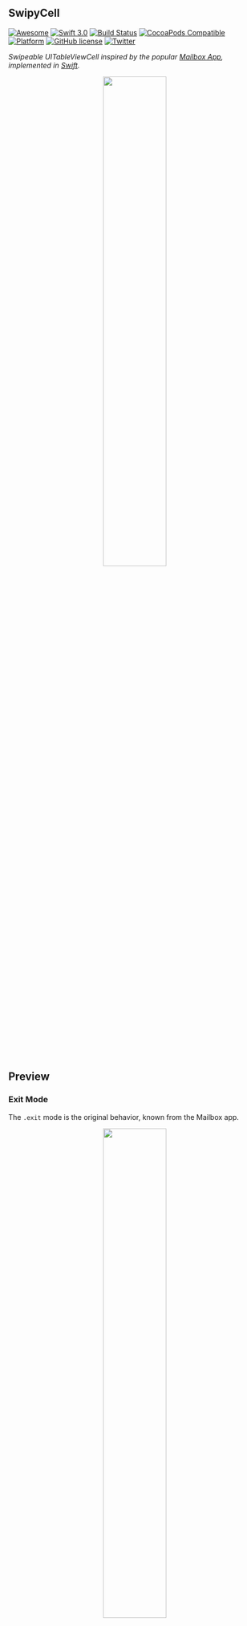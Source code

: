 SwipyCell
---------
[![Awesome](https://cdn.rawgit.com/sindresorhus/awesome/d7305f38d29fed78fa85652e3a63e154dd8e8829/media/badge.svg)](https://github.com/sindresorhus/awesome)
[![Swift 3.0](https://img.shields.io/badge/Swift-3.0-orange.svg?style=flat)](https://developer.apple.com/swift/)
[![Build Status](https://travis-ci.org/moritzsternemann/SwipyCell.svg)](https://travis-ci.org/moritzsternemann/SwipyCell)
[![CocoaPods Compatible](https://img.shields.io/cocoapods/v/SwipyCell.svg)](https://github.com/moritzsternemann/SwipyCell)
[![Platform](https://img.shields.io/cocoapods/p/SwipyCell.svg)](https://github.com/moritzsternemann/SwipyCell)
[![GitHub license](https://img.shields.io/badge/license-MIT-blue.svg)](https://raw.githubusercontent.com/moritzsternemann/SwipyCell/master/LICENSE)
[![Twitter](https://img.shields.io/badge/twitter-@iMoritzS-blue.svg?style=flat)](https://twitter.com/iMoritzS)

*Swipeable UITableViewCell inspired by the popular [Mailbox App](http://mailboxapp.com), implemented in [Swift](https://github.com/apple/swift).*

<p align="center"><img src="https://raw.githubusercontent.com/moritzsternemann/SwipyCell/master/github-assets/swipycell-hero.png?raw=true" width="50%"/></p>

## Preview
### Exit Mode
The `.exit` mode is the original behavior, known from the Mailbox app.
<p align="center"><img src="https://raw.githubusercontent.com/moritzsternemann/SwipyCell/master/github-assets/swipycell-exit.gif?raw=true" width="50%"/></p>

### Exit Mode
The `.switch` is another behavior where the cell will bounce back after swiping it.
<p align="center"><img src="https://raw.githubusercontent.com/moritzsternemann/SwipyCell/master/github-assets/swipycell-switch.gif?raw=true" width="50%"/></p>

You can also implement a second trigger (shown in the [Example](#Usage) below).

## Installation
### CocoaPods
[CocoaPods](https://cocoapods.org) is a dependency manager for Cocoa projects.
```
$ gem install cocoapods
```
To integrate SwipyCell into your project using CocoaPods, add it to your `Podfile`:
```
pod 'SwipyCell', '~> 2.0.0'
```
Then run the following command:
```
$ pod install
```

### Carthage
[Carthage](https://github.com/Carthage/Carthage) is a decentralized dependency manager that automates the process of adding frameworks to your Cocoa application.

Carthage can be installed with [Homebrew](http://brew.sh) using the following commands:
```
$ brew update
$ brew install carthage
```

To integrate SwipyCell into your project using Carthage, add it to your `Cartfile`:
```
github "moritzsternemann/SwipyCell" >= 2.0.0
```

### Manual
Of course you can also add SwipyCell to your project by hand.
To do this clone the repo to your computer and drag the `SwipyCell.xcodeproj` intp your project in Xcode. Then you have to add the `SwipyCell.framework` to your `Embedded Binaries` inside of your project's properties.

## Usage
A complete example is available in the `Example` directory.
The following code is a very basic example:
```swift
override func tableView(_ tableView: UITableView, cellForRowAt indexPath: IndexPath) -> UITableViewCell {
	let cell = tableView.dequeueReusableCell(withIdentifier: "cell", for: indexPath) as! SwipyCell
    cell.selectionStyle = .gray
    cell.contentView.backgroundColor = UIColor.white

    let checkView = viewWithImageName("check")
    let greenColor = UIColor(red: 85.0 / 255.0, green: 213.0 / 255.0, blue: 80.0 / 255.0, alpha: 1.0)

    let crossView = viewWithImageName("cross")
    let redColor = UIColor(red: 232.0 / 255.0, green: 61.0 / 255.0, blue: 14.0 / 255.0, alpha: 1.0)

    let clockView = viewWithImageName("clock")
    let yellowColor = UIColor(red: 254.0 / 255.0, green: 217.0 / 255.0, blue: 56.0 / 255.0, alpha: 1.0)

    let listView = viewWithImageName("list")
    let brownColor = UIColor(red: 206.0 / 255.0, green: 149.0 / 255.0, blue: 98.0 / 255.0, alpha: 1.0)

    cell.defaultColor = tableView.backgroundView?.backgroundColor
    cell.delegate = self

    cell.textLabel?.text = "Switch Mode Cell"
    cell.detailTextLabel?.text = "Swipe to switch"

    cell.setSwipeGesture(checkView, color: greenColor, mode: .switch, state: .state1, completionHandler: { (cell: SwipyCell, state: SwipyCellState, mode: SwipyCellMode) in
        print("Did swipe \"Checkmark\" cell")
    })

    cell.setSwipeGesture(crossView, color: redColor, mode: .switch, state: .state2, completionHandler: { (cell: SwipyCell, state: SwipyCellState, mode: SwipyCellMode) in
        print("Did swipe \"Cross\" cell")
    })

    cell.setSwipeGesture(clockView, color: yellowColor, mode: .switch, state: .state3, completionHandler: { (cell: SwipyCell, state: SwipyCellState, mode: SwipyCellMode) in
        print("Did swipe \"Clock\" cell")
    })

    cell.setSwipeGesture(listView, color: brownColor, mode: .switch, state: .state4, completionHandler: { (cell: SwipyCell, state: SwipyCellState, mode: SwipyCellMode) in
        print("Did swipe \"List\" cell")
    })
        
    return cell
}
```

## Delegate
SwipyCell provides three delegate methods in order to track the users behaviors.
```swift
// MARK: - SwipyCell Delegate

  // When the user starts swiping the cell this method is called
  func swipeableTableViewCellDidStartSwiping(cell: SwipyCell) {}

  // When the user ends swiping the cell this method is called
  func swipeableTableViewCellDidEndSwiping(cell: SwipyCell) {}

  // When the user is dragging, this method is called with the percentage from the border
  func swipeableTableViewCell(cell: SwipyCell, didSwipeWithPercentage percentage: CGFloat) {}
```

## Changing trigger percentages
If the default trigger values do not fit your taste you can change them like shown in the following lines
```swift
cell.firstTrigger  = 0.1  // Default: 25% (0.25)
cell.secondTrigger = 0.5  // Default: 75% (0.75)
```

## Resetting the cell position
You can animate the cell back to it's default position when using `.exit` mode using the `swipeToOrigin(_:)` method. This could be useful if your app asks the user for confirmation and the user want's to cancel the action.
```swift
cell.swipeToOrigin {
  print("Swiped back")
}
```

## License
SwipyCell is available under the MIT license. See LICENSE file for more info.
